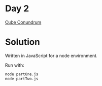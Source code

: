 # Day 2
[Cube Conundrum](https://adventofcode.com/2023/day/2)

# Solution

Written in JavaScript for a node environment.

Run with:
```bash
node partOne.js
node partTwo.js
```
